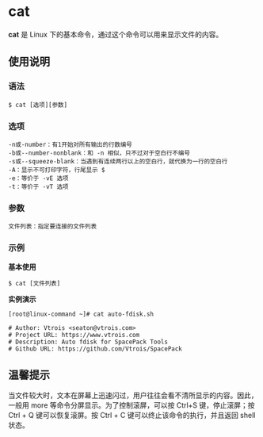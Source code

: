 # cat

**cat** 是 Linux 下的基本命令，通过这个命令可以用来显示文件的内容。

## 使用说明

### 语法

```
$ cat [选项][参数]
```

### 选项

```
-n或-number：有1开始对所有输出的行数编号
-b或--number-nonblank：和 -n 相似，只不过对于空白行不编号
-s或--squeeze-blank：当遇到有连续两行以上的空白行，就代换为一行的空白行
-A：显示不可打印字符，行尾显示 $
-e：等价于 -vE 选项
-t：等价于 -vT 选项
```

### 参数  

```
文件列表：指定要连接的文件列表
```

### 示例

**基本使用**

```
$ cat [文件列表]
```

**实例演示**

```
[root@linux-command ~]# cat auto-fdisk.sh

# Author: Vtrois <seaton@vtrois.com>
# Project URL: https://www.vtrois.com
# Description: Auto fdisk for SpacePack Tools
# Github URL: https://github.com/Vtrois/SpacePack

```

## 温馨提示

当文件较大时，文本在屏幕上迅速闪过，用户往往会看不清所显示的内容。因此，一般用 more 等命令分屏显示。为了控制滚屏，可以按 Ctrl+S 键，停止滚屏；按 Ctrl + Q 键可以恢复滚屏。按 Ctrl + C 键可以终止该命令的执行，并且返回 shell 状态。